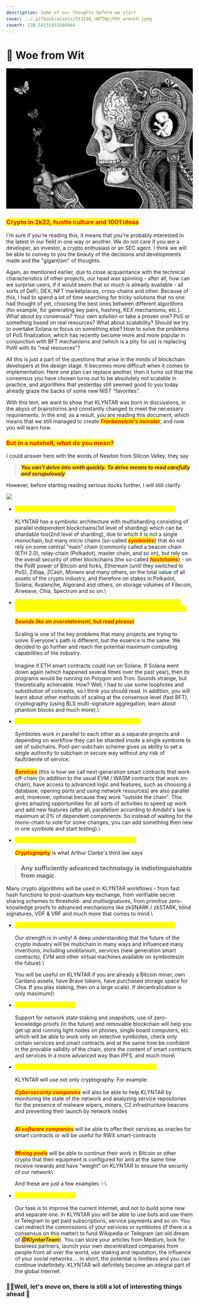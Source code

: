 ```yaml
---
description: Some of our thoughts before we start
cover: ../.gitbook/assets/533240_cWTTOpjP0V_wrench.jpeg
coverY: 138.54231433506044
---
```


# 🧠 Woe from Wit

![](../.gitbook/assets/cb0586c52d9c39c873e43de91c59c39c.jpg)

### <mark style="color:red;">Crypto in 2k22, hustle culture and 1001 ideas</mark>

I'm sure if you're reading this, it means that you're probably interested in the latest in our field in one way or another. We do not care if you are a developer, an investor, a crypto enthusiast or an SEC agent. I think we will be able to convey to you the beauty of the decisions and developments made and the "gigantism" of thoughts.

Again, as mentioned earlier, due to close acquaintance with the technical characteristics of other projects, our head was spinning - after all, how can we surprise users, if it would seem that so much is already available - all sorts of DeFi, DEX, NFT marketplaces, cross-chains and other. Because of this, I had to spend a lot of time searching for tricky solutions that no one had thought of yet, choosing the best ones between different algorithms (for example, for generating key pairs, hashing, KEX mechanisms, etc.). What about by consensus? Your own solution or take a proven one? PoS or something based on real resources? What about scalability? Should we try to overtake Solana or focus on something else? How to solve the problems of PoS finalization, which has recently become more and more popular in conjunction with BFT mechanisms and (which is a pity for us) is replacing PoW with its "real resources"?

All this is just a part of the questions that arise in the minds of blockchain developers at the design stage. It becomes more difficult when it comes to implementation. Here one plan can replace another, then it turns out that the consensus you have chosen turns out to be absolutely not scalable in practice, and algorithms that yesterday still seemed good to you today already graze the backs of some new NIST "favorites".

With this text, we want to show that KLYNTAR was born in discussions, in the abyss of brainstorms and constantly changed to meet the necessary requirements. In the end, as a result, you are reading this document, which means that we still managed to create _<mark style="color:red;">**Frankenstein's monster**</mark>_, and now you will learn how.

### <mark style="color:red;">But in a nutshell, what do you mean?</mark>

I could answer here with the words of Newton from Silicon Valley, they say

> _<mark style="color:purple;">**You can't delve into smth quickly. To delve means to read carefully and scrupulously**</mark>_

However, before starting reading serious docks further, I will still clarify

![](https://readme-typing-svg.herokuapp.com/?font=Major+Mono+Display\&size=44\&color=C20000\&vCenter=true\&width=450\&lines=Klyntar+is+...)

* _<mark style="color:yellow;">**A project that relies on the security of the entire crypto industry**</mark>_\
  \
  KLYNTAR has a symbiotic architecture with multisharding consisting of parallel independent blockchains(1st level of sharding) which can be shardable too(2nd level of sharding), due to which it is not a single monochain, but many micro chains (so-called _<mark style="color:red;">**symbiotes**</mark>_) that do not rely on some central "main" chain (commonly called a beacon chain (ETH 2.0), relay-chain (Polkadot), master chain, and so on), but rely on the overall security of other blockchains (the so-called _<mark style="color:red;">**hostchains**</mark>_) - on the PoW power of Bitcoin and forks, Ethereum (until they switched to PoS), Zilliqa, ZCash, Monero and many others, on the total value of all assets of the crypto industry, and therefore on stakes in Polkadot, Solana, Avalanche, Algorand and others, on storage volumes of Filecoin, Arweave, Chia, Spectrum and so on.\

* _<mark style="color:yellow;">**A project that has the maximum theoretically possible speed(yes, more than Solana or TON) and relies on the speed of all blockchains**</mark>_\
  \
  _<mark style="color:red;">**Sounds like an overstatement, but read please)**</mark>_\
  \
  Scaling is one of the key problems that many projects are trying to solve. Everyone's path is different, but the essence is the same. We decided to go further and reach the potential maximum computing capabilities of the industry.\
  \
  Imagine if ETH smart contracts could run on Solana. If Solana went down again (which happened several times over the past year), then its programs would be running on Polygon and Tron. Sounds strange, but theoretically achievable. How? Well, I had to use some loopholes and substitution of concepts, so I think you should read. In addition, you will learn about other methods of scaling at the consensus level (fast BFT), cryptography (using BLS multi-signature aggregation, learn about phantom blocks and much more).\

* _<mark style="color:yellow;">**The project with the maximum level of parallelism**</mark>_\
  \
  Symbiotes work in parallel to each other as a separate projects and depending on workflow they can be sharded inside a single symbiote to set of subchains. Pool-per-subchain scheme gives us ability to set a single authority to subchain in secure way without any risk of fault/denile of service.\
  \
  _<mark style="color:red;">**Services**</mark>_ (this is how we call next-generation smart contracts that work off-chain (in addition to the usual EVM / WASM contracts that work on-chain), have access to advanced logic and features, such as choosing a database, opening ports and using network resources) are also parallel and, moreover, optional because they work "outside the chain". This gives amazing opportunities for all sorts of activities to speed up work and add new features (after all, parallelism according to Amdahl's law is maximum at 0% of dependent components. So instead of waiting for the mono-chain to vote for some changes, you can add something then new in one symbiote and start testing).\

* _<mark style="color:yellow;">**A project that has a "crypto" prefix for a reason**</mark>_\
  \
  _<mark style="color:red;">**Cryptography**</mark>_ is what Arthur Clarke's third law says

> ### **Any sufficiently advanced technology is indistinguishable from magic**

Many crypto algorithms will be used in KLYNTAR workflows - from fast hash functions to post-quantum key exchange, from verifiable secret sharing schemes to threshold- and multisignatures, from primitive zero-knowledge proofs to advanced mechanisms like zkSNARK / zkSTARK, blind signatures, VDF & VRF and much more that comes to mind.\


*   _<mark style="color:yellow;">**A project that supports a multichain future and multichain logic**</mark>_\
    \
    Our strength is in unity! A deep understanding that the future of the crypto industry will be multichain in many ways and influenced many inventions, including unobtanium, services (new generation smart contracts), EVM and other virtual machines available on symbiotes(in the future).\


    You will be useful on KLYNTAR if you are already a Bitcoin miner, own Cardano assets, have Brave tokens, have purchased storage space for Chia. If you play staking, then on a large scale). If decentralization is only maximum)\

* _<mark style="color:yellow;">**Benefit from any device**</mark>_\
  \
  Support for network state staking and snapshots, use of zero-knowledge proofs (in the future) and removable blockchain will help you get up and running light nodes on phones, single board computers, etc. which will be able to work only on selective symbiotes, check only certain services and smart contracts and at the same time be confident in the provable validity of the chain, store the content of smart contracts and services in a more advanced way than IPFS, and much more\

*   _<mark style="color:yellow;">**Science and technologies is the foundation of KLYNTAR**</mark>_\
    \
    KLYNTAR will use not only cryptography. For example:\
    \
    _<mark style="color:red;">**Cybersecurity companies**</mark>_ will also be able to help KLYNTAR by monitoring the state of the network and analyzing service repositories for the presence of malware wipers, miners, C2 infrastructure beacons and preventing their launch by network nodes

    \
    _<mark style="color:red;">**AI software companies**</mark>_ will be able to offer their services as oracles for smart contracts or will be useful for RWX smart-contracts

    \
    _<mark style="color:red;">**Mining pools**</mark>_ will be able to continue their work in Bitcoin or other crypto that their equipment is configured for and at the same time receive rewards and have "weight" on KLYNTAR to ensure the security of our network\


    And these are just a few examples ✨\

* _<mark style="color:yellow;">**Web3 took a wrong turn**</mark>_\
  \
  Our task is to improve the current Internet, and not to build some new and separate one. In KLYNTAR you will be able to use bots and use them in Telegram to get paid subscriptions, service payments and so on. You can redirect the commissions of your services or symbiotes (if there is a consensus on this matter) to fund Wikipedia or Telegram (an old dream of _<mark style="color:purple;">**@KlyntarTeam**</mark>_). You can store your articles from Medium, look for business partners, launch your own decentralized companies from people from all over the world, use staking and reputation, the influence of your social networks ... in short, the potential is limitless and you can continue indefinitely. KLYNTAR will definitely become an integral part of the global Internet.

### 👨‍🚀Well, let's move on, there is still a lot of interesting things ahead 🤖
